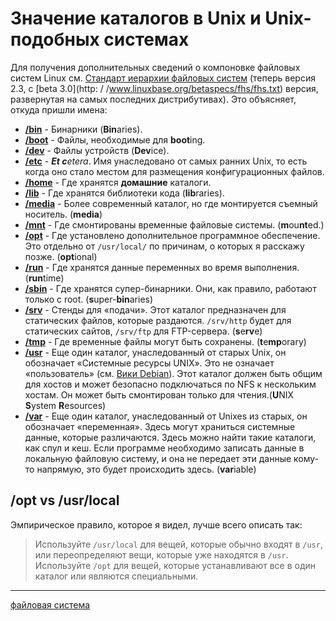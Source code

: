 # Значение каталогов в Unix и Unix-подобных системах

Для получения дополнительных сведений о компоновке файловых систем Linux см. [Стандарт иерархии файловых систем](http://www.pathname.com/fhs/) (теперь версия 2.3, с [beta 3.0](http: / /www.linuxbase.org/betaspecs/fhs/fhs.txt) версия, развернутая на самых последних дистрибутивах). Это объясняет, откуда пришли имена:

*   **[/bin](http://www.linuxbase.org/betaspecs/fhs/fhs/ch03s04.html)** \- Бинарники (**Bin**aries).
*   **[/boot](http://www.linuxbase.org/betaspecs/fhs/fhs/ch03s05.html)** \- Файлы, необходимые для **boot**ing.
*   **[/dev](http://www.linuxbase.org/betaspecs/fhs/fhs/ch03s06.html)** \- Файлы устройств (**Dev**ice).
*   **[/etc](http://www.linuxbase.org/betaspecs/fhs/fhs/ch03s07.html)** \- **_Et c_**_etera_. Имя унаследовано от самых ранних Unix, то есть когда оно стало местом для размещения конфигурационных файлов.
*   **[/home](http://www.linuxbase.org/betaspecs/fhs/fhs/ch03s08.html)** \- Где хранятся **домашние** каталоги.
*   **[/lib](http://www.linuxbase.org/betaspecs/fhs/fhs/ch03s09.html)** \- Где хранятся библиотеки кода (**lib**raries).
*   **[/media](http://www.linuxbase.org/betaspecs/fhs/fhs/ch03s11.html)** \- Более современный каталог, но где монтируется съемный носитель. (**media**)
*   **[/mnt](http://www.linuxbase.org/betaspecs/fhs/fhs/ch03s12.html)** \- Где смонтированы временные файловые системы. (**m**ou**nt**ed.)
*   **[/opt](http://www.linuxbase.org/betaspecs/fhs/fhs/ch03s13.html)** \- Где установлено дополнительное программное обеспечение. Это отдельно от `/usr/local/` по причинам, о которых я расскажу позже. (**opt**ional)
*   **[/run](http://www.linuxbase.org/betaspecs/fhs/fhs/ch03s15.html)** \- Где хранятся данные переменных во время выполнения. (**run**time)
*   **[/sbin](http://www.linuxbase.org/betaspecs/fhs/fhs/ch03s16.html)** \- Где хранятся супер-бинарники. Они, как правило, работают только с root. (**s**uper-**bin**aries)
*   **[/srv](http://www.linuxbase.org/betaspecs/fhs/fhs/ch03s17.html)** \- Стенды для «подачи». Этот каталог предназначен для статических файлов, которые раздаются. `/srv/http` будет для статических сайтов, `/srv/ftp` для FTP-сервера. (**s**e**rv**e)
*   **[/tmp](http://www.linuxbase.org/betaspecs/fhs/fhs/ch03s18.html)** \- Где временные файлы могут быть сохранены. (**t**e**mp**orary)
*   **[/usr](http://www.linuxbase.org/betaspecs/fhs/fhs/ch04.html)** \- Еще один каталог, унаследованный от старых Unix, он обозначает «Системные ресурсы UNIX». Это не означает «пользователь» (см. [Вики Debian](https://wiki.debian.org/FilesystemHierarchyStandard)). Этот каталог должен быть общим для хостов и может безопасно подключаться по NFS к нескольким хостам. Он может быть смонтирован только для чтения.(**U**NIX **S**ystem **R**esources)
*   **[/var](http://www.linuxbase.org/betaspecs/fhs/fhs/ch05.html)** \- Еще один каталог, унаследованный от Unixes из старых, он обозначает «переменная». Здесь могут храниться системные данные, которые различаются. Здесь можно найти такие каталоги, как спул и кеш. Если программе необходимо записать данные в локальную файловую систему, и она не передает эти данные кому-то напрямую, это будет происходить здесь. (**var**iable)

## /opt vs /usr/local

Эмпирическое правило, которое я видел, лучше всего описать так:

> Используйте `/usr/local` для вещей, которые обычно входят в `/usr`, или переопределяют вещи, которые уже находятся в `/usr`. Используйте `/opt` для вещей, которые устанавливают все в один каталог или являются специальными.

**********
[файловая система](/tags/%D1%84%D0%B0%D0%B9%D0%BB%D0%BE%D0%B2%D0%B0%D1%8F%20%D1%81%D0%B8%D1%81%D1%82%D0%B5%D0%BC%D0%B0.md)
